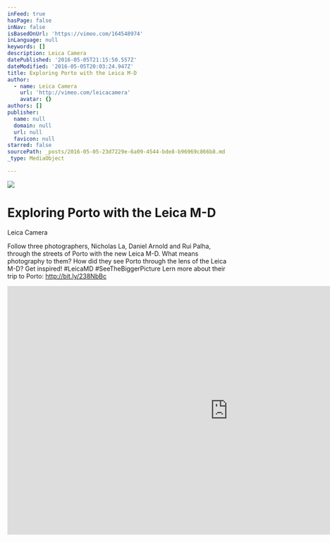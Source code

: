```yaml
---
inFeed: true
hasPage: false
inNav: false
isBasedOnUrl: 'https://vimeo.com/164548974'
inLanguage: null
keywords: []
description: Leica Camera
datePublished: '2016-05-05T21:15:50.557Z'
dateModified: '2016-05-05T20:03:24.947Z'
title: Exploring Porto with the Leica M-D
author:
  - name: Leica Camera
    url: 'http://vimeo.com/leicacamera'
    avatar: {}
authors: []
publisher:
  name: null
  domain: null
  url: null
  favicon: null
starred: false
sourcePath: _posts/2016-05-05-23d7229e-6a09-4544-bde8-b96969c866b8.md
_type: MediaObject

---
```

![](https://imgflo.herokuapp.com/graph/vahj1ThiexotieMo/1ebe6a43923a9e2ea43da5045bb3c575/passthrough.jpg?height=422&input=https%3A%2F%2Fs3-us-west-2.amazonaws.com%2Fthe-grid-img%2Fp%2F26242cb59278dfd0040b9e31097c38cd80453677.jpg&width=750)

# Exploring Porto with the Leica M-D

Leica Camera

Follow three photographers, Nicholas La, Daniel Arnold and Rui Palha, through the streets of Porto with the new Leica M-D. What means photography to them? How did they see Porto through the lens of the Leica M-D? Get inspired! \#LeicaMD \#SeeTheBiggerPicture Lern more about their trip to Porto: http://bit.ly/238NbBc

<iframe src="https://cdn.embedly.com/widgets/media.html?src=https%3A%2F%2Fplayer.vimeo.com%2Fvideo%2F164548974&amp;url=https%3A%2F%2Fvimeo.com%2F164548974&amp;image=http%3A%2F%2Fi.vimeocdn.com%2Fvideo%2F568182648_1280.jpg&amp;key=b7d04c9b404c499eba89ee7072e1c4f7&amp;type=text%2Fhtml&amp;schema=vimeo" width="1000" height="563" scrolling="no" frameborder="0" allowfullscreen="" style=""></iframe>